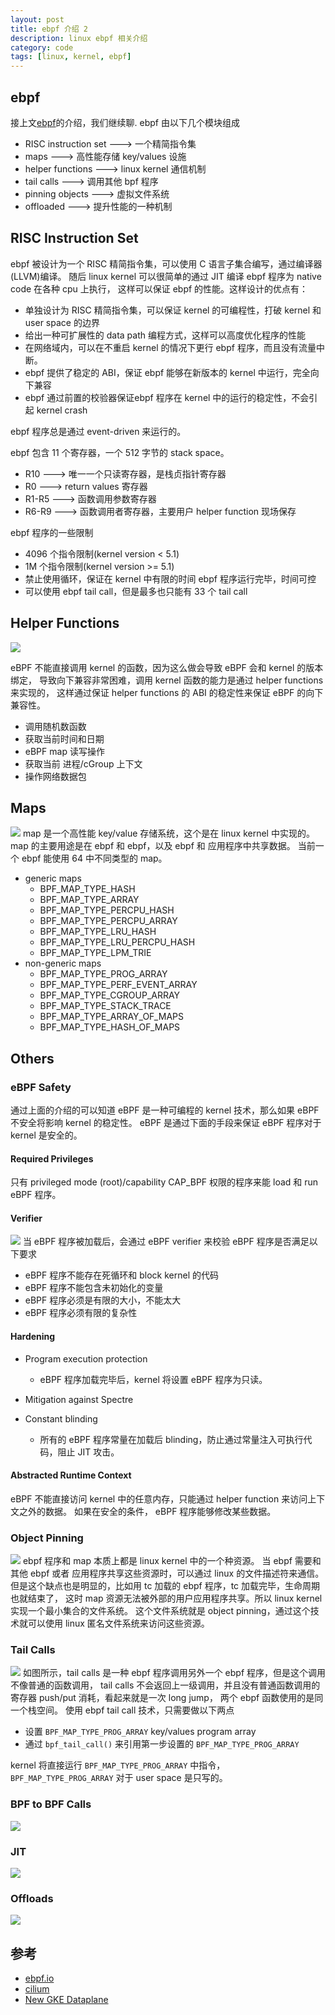 ```yaml
---
layout: post
title: ebpf 介绍 2
description: linux ebpf 相关介绍
category: code
tags: [linux, kernel, ebpf]
---
```


## ebpf
接上文[ebpf](/2021/04/01/ebpf-introduction-1)的介绍，我们继续聊.
ebpf 由以下几个模块组成

- RISC instruction set ---> 一个精简指令集
- maps ---> 高性能存储 key/values 设施
- helper functions ---> linux kernel 通信机制
- tail calls ---> 调用其他 bpf 程序
- pinning objects ---> 虚拟文件系统
- offloaded  ---> 提升性能的一种机制

## RISC Instruction Set
ebpf 被设计为一个 RISC 精简指令集，可以使用 C 语言子集合编写，通过编译器(LLVM)编译。
随后 linux kernel 可以很简单的通过 JIT 编译 ebpf 程序为 native code 在各种 cpu 上执行，
这样可以保证 ebpf 的性能。这样设计的优点有：

- 单独设计为 RISC 精简指令集，可以保证 kernel 的可编程性，打破 kernel 和 user space 的边界
- 给出一种可扩展性的 data path 编程方式，这样可以高度优化程序的性能
- 在网络域内，可以在不重启 kernel 的情况下更行 ebpf 程序，而且没有流量中断。
- ebpf 提供了稳定的 ABI，保证 ebpf 能够在新版本的 kernel 中运行，完全向下兼容
- ebpf 通过前置的校验器保证ebpf 程序在 kernel 中的运行的稳定性，不会引起 kernel crash

ebpf 程序总是通过 event-driven 来运行的。

ebpf 包含 11 个寄存器，一个 512 字节的 stack space。

- R10  ---> 唯一一个只读寄存器，是栈贞指针寄存器
- R0   ---> return values 寄存器
- R1-R5 ---> 函数调用参数寄存器
- R6-R9 ---> 函数调用者寄存器，主要用户 helper function 现场保存

ebpf 程序的一些限制

- 4096 个指令限制(kernel version < 5.1)
- 1M 个指令限制(kernel version >= 5.1)
- 禁止使用循环，保证在 kernel 中有限的时间 ebpf 程序运行完毕，时间可控
- 可以使用 ebpf tail call，但是最多也只能有 33 个 tail call

## Helper Functions
![](/images/ebpf/ebpf_helper-6e18b76323d8520107fab90c033edaf4.png)

eBPF 不能直接调用 kernel 的函数，因为这么做会导致 eBPF 会和 kernel 的版本绑定，
导致向下兼容非常困难，调用 kernel 函数的能力是通过 helper functions 来实现的，
这样通过保证 helper functions 的 ABI 的稳定性来保证 eBPF 的向下兼容性。

- 调用随机数函数 
- 获取当前时间和日期
- eBPF map 读写操作
- 获取当前 进程/cGroup 上下文
- 操作网络数据包

## Maps
![](/images/ebpf/ebpf_map_architecture-e7909dc59d2b139b77f901fce04f60a1.png)
map 是一个高性能 key/value 存储系统，这个是在 linux kernel 中实现的。
map 的主要用途是在 ebpf 和 ebpf，以及 ebpf 和 应用程序中共享数据。
当前一个 ebpf 能使用 64 中不同类型的 map。

- generic maps
  - BPF_MAP_TYPE_HASH
  - BPF_MAP_TYPE_ARRAY 
  - BPF_MAP_TYPE_PERCPU_HASH
  - BPF_MAP_TYPE_PERCPU_ARRAY
  - BPF_MAP_TYPE_LRU_HASH
  - BPF_MAP_TYPE_LRU_PERCPU_HASH
  - BPF_MAP_TYPE_LPM_TRIE
- non-generic maps
  - BPF_MAP_TYPE_PROG_ARRAY
  - BPF_MAP_TYPE_PERF_EVENT_ARRAY
  - BPF_MAP_TYPE_CGROUP_ARRAY
  - BPF_MAP_TYPE_STACK_TRACE
  - BPF_MAP_TYPE_ARRAY_OF_MAPS
  - BPF_MAP_TYPE_HASH_OF_MAPS

## Others

### eBPF Safety
通过上面的介绍的可以知道 eBPF 是一种可编程的 kernel 技术，那么如果 eBPF 不安全将影响 kernel 的稳定性。
eBPF 是通过下面的手段来保证 eBPF 程序对于 kernel 是安全的。
#### Required Privileges
只有  privileged mode (root)/capability CAP_BPF 权限的程序来能 load 和 run eBPF 程序。
#### Verifier
![](/images/ebpf/ebpf_loader-7eec5ccd8f6fbaf055256da4910acd5a.png)
当 eBPF 程序被加载后，会通过 eBPF verifier 来校验 eBPF 程序是否满足以下要求

- eBPF 程序不能存在死循环和 block kernel 的代码
- eBPF 程序不能包含未初始化的变量
- eBPF 程序必须是有限的大小，不能太大
- eBPF 程序必须有限的复杂性

#### Hardening

- Program execution protection
  * eBPF 程序加载完毕后，kernel 将设置 eBPF 程序为只读。
- Mitigation against Spectre
  
- Constant blinding
  * 所有的 eBPF 程序常量在加载后 blinding，防止通过常量注入可执行代码，阻止 JIT 攻击。

#### Abstracted Runtime Context
eBPF 不能直接访问 kernel 中的任意内存，只能通过 helper function 来访问上下文之外的数据。
如果在安全的条件， eBPF 程序能够修改某些数据。

### Object Pinning
![](/images/ebpf/bpf_fs.png)
ebpf 程序和 map 本质上都是 linux kernel 中的一个种资源。
当 ebpf 需要和其他 ebpf 或者 应用程序共享这些资源时，可以通过 linux 的文件描述符来通信。
但是这个缺点也是明显的，比如用 tc 加载的 ebpf 程序，tc 加载完毕，生命周期也就结束了，
这时 map 资源无法被外部的用户应用程序共享。所以 linux kernel 实现一个最小集合的文件系统。
这个文件系统就是 object pinning，通过这个技术就可以使用 linux 匿名文件系统来访问这些资源。

### Tail Calls
![](/images/ebpf/ebpf_tailcall-106a9d37e6b2b88e24b923d96e852dd5.png)
如图所示，tail calls 是一种 ebpf 程序调用另外一个 ebpf 程序，但是这个调用不像普通的函数调用，
tail calls 不会返回上一级调用，并且没有普通函数调用的寄存器 push/put 消耗，看起来就是一次 long jump，
两个 ebpf 函数使用的是同一个栈空间。
使用 ebpf tail call 技术，只需要做以下两点

- 设置 `BPF_MAP_TYPE_PROG_ARRAY` key/values program array
- 通过 `bpf_tail_call()` 来引用第一步设置的 `BPF_MAP_TYPE_PROG_ARRAY`

kernel 将直接运行 `BPF_MAP_TYPE_PROG_ARRAY` 中指令，`BPF_MAP_TYPE_PROG_ARRAY` 对于 user space 是只写的。

### BPF to BPF Calls
![](/images/ebpf/bpf_call.png)

### JIT
![](/images/ebpf/bpf_jit.png)

### Offloads
![](/images/ebpf/bpf_offload.png)


## 参考
- [ebpf.io](https://ebpf.io/)
- [cilium](https://docs.cilium.io/en/stable/bpf/)
- [New GKE Dataplane](https://cloud.google.com/blog/products/containers-kubernetes/bringing-ebpf-and-cilium-to-google-kubernetes-engine)


[-10]:    http://hushi55.github.io/  "-10"
